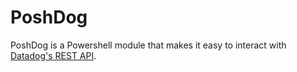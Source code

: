 # PoshDog

PoshDog is a Powershell module that makes it easy to interact with [Datadog's REST API](http://docs.datadoghq.com/api/?lang=console).

